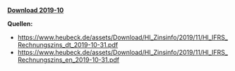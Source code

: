 [**Download 2019-10**](https://downgit.github.io/#/home?url=https://github.com/GeorgGoldbach/Zinsarchiv/tree/master/2019-10)

**Quellen:**
* https://www.heubeck.de/assets/Download/HI_Zinsinfo/2019/11/HI_IFRS_Rechnungszins_dt_2019-10-31.pdf
* https://www.heubeck.de/assets/Download/HI_Zinsinfo/2019/11/HI_IFRS_Rechnungszins_en_2019-10-31.pdf
